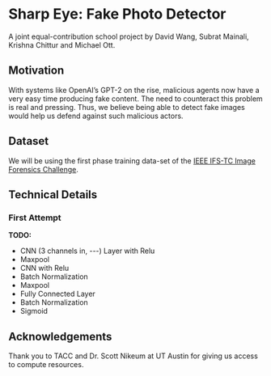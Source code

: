# Sharp Eye: Fake Photo Detector

A joint equal-contribution school project by David Wang, Subrat Mainali, Krishna Chittur and Michael Ott.

## Motivation
With systems like OpenAI’s GPT-2 on the rise, malicious agents now have a very easy time producing fake content. The need to counteract this problem is real and pressing. Thus, we believe being able to detect fake images would help us defend against such malicious actors.

## Dataset
We will be using the first phase training data-set of the [IEEE IFS-TC Image Forensics Challenge](http://ifc.recod.ic.unicamp.br/fc.website/index.py?sec=5).

## Technical Details

### First Attempt
__TODO:__
- CNN (3 channels in, ---) Layer with Relu
- Maxpool
- CNN with Relu
- Batch Normalization
- Maxpool
- Fully Connected Layer
- Batch Normalization
- Sigmoid

## Acknowledgements
Thank you to TACC and Dr. Scott Nikeum at UT Austin for giving us access to compute resources.
